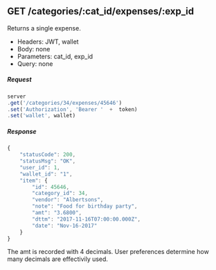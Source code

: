 

## GET /categories/:cat_id/expenses/:exp_id
Returns a single expense. 

- Headers: JWT, wallet
- Body: none
- Parameters: cat_id, exp_id
- Query: none

##### Request
```javascript
server
.get('/categories/34/expenses/45646')
.set('Authorization', 'Bearer '  +  token)
.set('wallet', wallet)
```

##### Response
```javascript
{
    "statusCode": 200,
    "statusMsg": "OK",
    "user_id": 1,
    "wallet_id": "1",
    "item": {
        "id": 45646,
        "category_id": 34,
        "vendor": "Albertsons",
        "note": "Food for birthday party",
        "amt": "3.6800",
        "dttm": "2017-11-16T07:00:00.000Z",
        "date": "Nov-16-2017"
    }
}

```

The amt is recorded with 4 decimals. User preferences determine how many decimals are effectivily used.